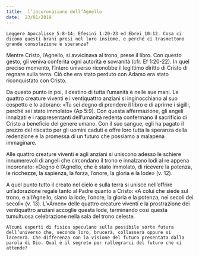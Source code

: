 ```yaml
---
title:  l’incoronazione dell’Agnello
date:  23/01/2019
---
```


`Leggere Apocalisse 5:8-14; Efesini 1:20-23 ed Ebrei 10:12. Cosa ci dicono questi brani presi nel loro insieme, e perché ci trasmettono grande consolazione e speranza?`

Mentre Cristo, l’Agnello, si avvicinava al trono, prese il libro. Con questo gesto, gli veniva conferita ogni autorità e sovranità (cfr. Ef 1:20-22). In quel preciso momento, l’intero universo riconobbe il legittimo diritto di Cristo di regnare sulla terra. Ciò che era stato perduto con Adamo era stato riconquistato con Cristo.

Da questo punto in poi, il destino di tutta l’umanità è nelle sue mani. Le quattro creature viventi e i ventiquattro anziani si inginocchiano al suo cospetto e lo adorano: «Tu sei degno di prendere il libro e di aprirne i sigilli, perché sei stato immolato» (Ap 5:9). Con questa affermazione, gli angeli innalzati e i rappresentanti dell’umanità redenta confermano il sacrificio di Cristo a beneficio del genere umano. Con il suo sangue, egli ha pagato il prezzo del riscatto per gli uomini caduti e offre loro tutta la speranza della redenzione e la promessa di un futuro che possiamo a malapena immaginare. 

Alle quattro creature viventi e agli anziani si uniscono adesso le schiere innumerevoli di angeli che circondano il trono e innalzano lodi al re appena incoronato: «Degno è l’Agnello, che è stato immolato, di ricevere la potenza, le ricchezze, la sapienza, la forza, l’onore, la gloria e la lode» (v. 12).

A quel punto tutto il creato nel cielo e sulla terra si unisce nell’offrire un’adorazione regale tanto al Padre quanto a Cristo: «A colui che siede sul trono, e all’Agnello, siano la lode, l’onore, la gloria e la potenza, nei secoli dei secoli» (v. 13). L’«Amen» delle quattro creature viventi e la prostrazione dei ventiquattro anziani accoglie questa lode, terminando così questa tumultuosa celebrazione nella sala del trono celeste. 

`Alcuni esperti di fisica speculano sulla possibile sorte futura dell’universo che, secondo loro, brucerà, collasserà oppure si lacererà. Che differenza con la visione del futuro presentata dalla parola di Dio. Qual è il segreto per rallegrarci del futuro che ci attende?`